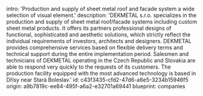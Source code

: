 intro: 'Production and supply of sheet metal roof and facade system a wide selection of visual element.'
description: 'DEKMETAL s.r.o. specializes in the production and supply of sheet metal roof/facade systems including custom sheet metal products. It offers its partners professional designs of functional, sophisticated and aesthetic solutions, which strictly reflect the individual requirements of investors, architects and designers. DEKMETAL provides comprehensive services based on flexible delivery terms and technical support during the entire implementation period. Salesmen and technicians of DEKMETAL operating in the Czech Republic and Slovakia are able to respond very quickly to the requests of its customers. The production facility equipped with the most advanced technology is based in Dřísy near Stará Boleslav.'
id: c43f3435-cfd2-47d6-a6e5-3234b15946f5
origin: a9b7819c-ee84-495f-a6a2-e32701a69441
blueprint: companies
